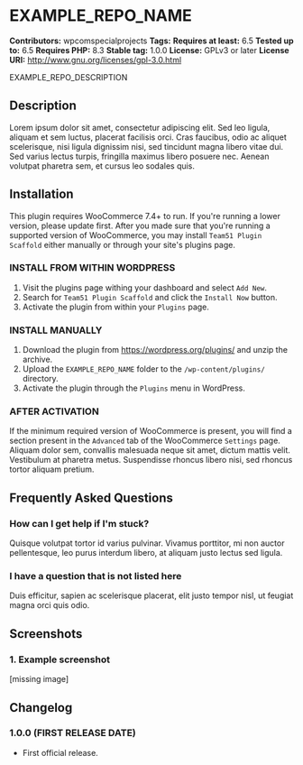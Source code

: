 # EXAMPLE_REPO_NAME

**Contributors:** wpcomspecialprojects
**Tags:**
**Requires at least:** 6.5
**Tested up to:** 6.5
**Requires PHP:** 8.3
**Stable tag:** 1.0.0
**License:** GPLv3 or later
**License URI:** http://www.gnu.org/licenses/gpl-3.0.html

EXAMPLE_REPO_DESCRIPTION

## Description

Lorem ipsum dolor sit amet, consectetur adipiscing elit. Sed leo ligula, aliquam et sem luctus, placerat facilisis orci. Cras faucibus, odio ac aliquet scelerisque, nisi ligula dignissim nisi, sed tincidunt magna libero vitae dui. Sed varius lectus turpis, fringilla maximus libero posuere nec. Aenean volutpat pharetra sem, et cursus leo sodales quis.

## Installation

This plugin requires WooCommerce 7.4+ to run. If you're running a lower version, please update first. After you made sure that you're running a supported version of WooCommerce, you may install `Team51 Plugin Scaffold` either manually or through your site's plugins page.

### INSTALL FROM WITHIN WORDPRESS

1. Visit the plugins page withing your dashboard and select `Add New`.
1. Search for `Team51 Plugin Scaffold` and click the `Install Now` button.
1. Activate the plugin from within your `Plugins` page.

### INSTALL MANUALLY

1. Download the plugin from https://wordpress.org/plugins/ and unzip the archive.
1. Upload the `EXAMPLE_REPO_NAME` folder to the `/wp-content/plugins/` directory.
1. Activate the plugin through the `Plugins` menu in WordPress.

### AFTER ACTIVATION

If the minimum required version of WooCommerce is present, you will find a section present in the `Advanced` tab of the WooCommerce `Settings` page. Aliquam dolor sem, convallis malesuada neque sit amet, dictum mattis velit. Vestibulum at pharetra metus. Suspendisse rhoncus libero nisi, sed rhoncus tortor aliquam pretium.

## Frequently Asked Questions

### How can I get help if I'm stuck?

Quisque volutpat tortor id varius pulvinar. Vivamus porttitor, mi non auctor pellentesque, leo purus interdum libero, at aliquam justo lectus sed ligula.

### I have a question that is not listed here

Duis efficitur, sapien ac scelerisque placerat, elit justo tempor nisl, ut feugiat magna orci quis odio.

## Screenshots

### 1. Example screenshot

[missing image]

## Changelog

### 1.0.0 (FIRST RELEASE DATE)

* First official release.
